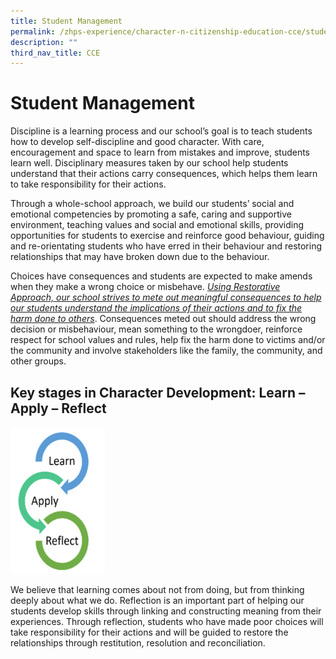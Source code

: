 ```yaml
---
title: Student Management
permalink: /zhps-experience/character-n-citizenship-education-cce/student-management/
description: ""
third_nav_title: CCE
---
```

# Student Management

Discipline is a learning process and our school’s goal is to teach students how to develop self-discipline and good character. With care, encouragement and space to learn from mistakes and improve, students learn well. Disciplinary measures taken by our school help students understand that their actions carry consequences, which helps them learn to take responsibility for their actions.

  

Through a whole-school approach, we build our students’ social and emotional competencies by promoting a safe, caring and supportive environment, teaching values and social and emotional skills, providing opportunities for students to exercise and reinforce good behaviour, guiding and re-orientating students who have erred in their behaviour and restoring relationships that may have broken down due to the behaviour.

  

Choices have consequences and students are expected to make amends when they make a wrong choice or misbehave. <u><i>Using Restorative Approach, our school strives to mete out meaningful consequences to help our students understand the implications of their actions and to fix the harm done to others</i></u>. Consequences meted out should address the wrong decision or misbehaviour, mean something to the wrongdoer, reinforce respect for school values and rules, help fix the harm done to victims and/or the community and involve stakeholders like the family, the community, and other groups.

  

## Key stages in Character Development: Learn – Apply – Reflect

<img src="/images/ZHPS%20Experience/Learn-Apply-Reflect.png" style="width:30%">



We believe that learning comes about not from doing, but from thinking deeply about what we do. Reflection is an important part of helping our students develop skills through linking and constructing meaning from their experiences. Through reflection, students who have made poor choices will take responsibility for their actions and will be guided to restore the relationships through restitution, resolution and reconciliation.